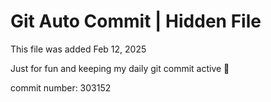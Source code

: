 # Git Auto Commit | Hidden File

This file was added Feb 12, 2025

Just for fun and keeping my daily git commit active 🤪

commit number: 303152

